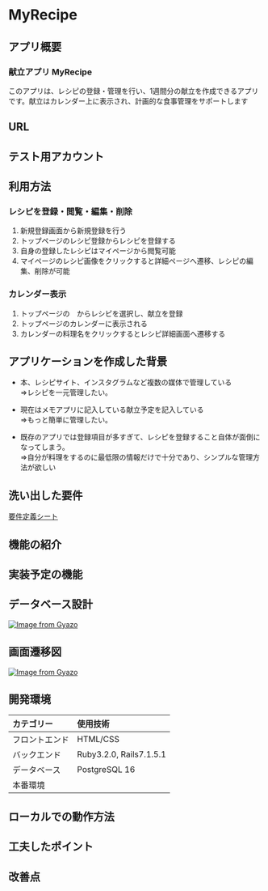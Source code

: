 # MyRecipe

## アプリ概要

### 献立アプリ MyRecipe 
このアプリは、レシピの登録・管理を行い、1週間分の献立を作成できるアプリです。献立はカレンダー上に表示され、計画的な食事管理をサポートします

## URL

## テスト用アカウント 

## 利用方法
### レシピを登録・閲覧・編集・削除
1. 新規登録画面から新規登録を行う
2. トップページのレシピ登録からレシピを登録する
3. 自身の登録したレシピはマイページから閲覧可能
4. マイページのレシピ画像をクリックすると詳細ページへ遷移、レシピの編集、削除が可能

### カレンダー表示
1. トップページの　からレシピを選択し、献立を登録
2. トップページのカレンダーに表示される
3. カレンダーの料理名をクリックするとレシピ詳細画面へ遷移する


## アプリケーションを作成した背景
- 本、レシピサイト、インスタグラムなど複数の媒体で管理している<br>
⇒レシピを一元管理したい。

-  現在はメモアプリに記入している献立予定を記入している<br>
⇒もっと簡単に管理したい。

- 既存のアプリでは登録項目が多すぎて、レシピを登録すること自体が面倒になってしまう。<br>
⇒自分が料理をするのに最低限の情報だけで十分であり、シンプルな管理方法が欲しい

## 洗い出した要件
[要件定義シート](https://docs.google.com/spreadsheets/d/1SHLak4_GSEd0XBd2vHww_Fz3yATfDW4eCqe-rpOVJd0/edit?usp=sharing)

## 機能の紹介


## 実装予定の機能

## データベース設計
[![Image from Gyazo](https://i.gyazo.com/bd587cf23dd5e4a0e09ee6415173cb51.png)](https://gyazo.com/bd587cf23dd5e4a0e09ee6415173cb51)

## 画面遷移図
[![Image from Gyazo](https://i.gyazo.com/17f04b9351e42faef05c6c6e6b30d52d.png)](https://gyazo.com/17f04b9351e42faef05c6c6e6b30d52d)

## 開発環境
| カテゴリー | 使用技術 | 
|:-----------|:------------|
| フロントエンド | HTML/CSS | 
| バックエンド | Ruby3.2.0, Rails7.1.5.1 |
| データベース | PostgreSQL 16 |
| 本番環境 | |

## ローカルでの動作方法

## 工夫したポイント

## 改善点
